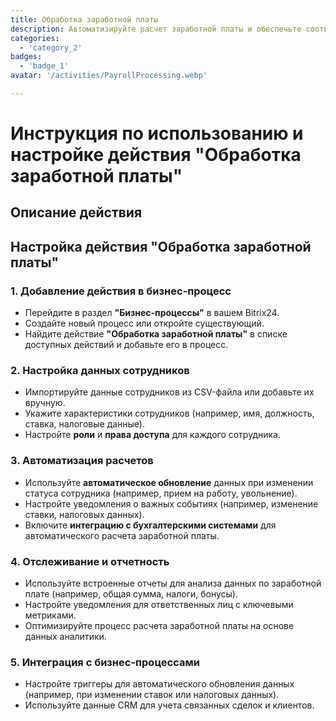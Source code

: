 ```yaml
---
title: Обработка заработной платы
description: Автоматизируйте расчет заработной платы и обеспечьте соответствие требованиям.
categories: 
  - 'category_2'
badges: 
  - 'badge_1'
avatar: '/activities/PayrollProcessing.webp'

---
```

# Инструкция по использованию и настройке действия "Обработка заработной платы"

## Описание действия

## **Настройка действия "Обработка заработной платы"**

### 1. Добавление действия в бизнес-процесс
- Перейдите в раздел **"Бизнес-процессы"** в вашем Bitrix24.
- Создайте новый процесс или откройте существующий.
- Найдите действие **"Обработка заработной платы"** в списке доступных действий и добавьте его в процесс.

### 2. Настройка данных сотрудников
- Импортируйте данные сотрудников из CSV-файла или добавьте их вручную.
- Укажите характеристики сотрудников (например, имя, должность, ставка, налоговые данные).
- Настройте **роли** и **права доступа** для каждого сотрудника.

### 3. Автоматизация расчетов
- Используйте **автоматическое обновление** данных при изменении статуса сотрудника (например, прием на работу, увольнение).
- Настройте уведомления о важных событиях (например, изменение ставки, налоговых данных).
- Включите **интеграцию с бухгалтерскими системами** для автоматического расчета заработной платы.

### 4. Отслеживание и отчетность
- Используйте встроенные отчеты для анализа данных по заработной плате (например, общая сумма, налоги, бонусы).
- Настройте уведомления для ответственных лиц с ключевыми метриками.
- Оптимизируйте процесс расчета заработной платы на основе данных аналитики.

### 5. Интеграция с бизнес-процессами
- Настройте триггеры для автоматического обновления данных (например, при изменении ставок или налоговых данных).
- Используйте данные CRM для учета связанных сделок и клиентов.